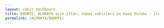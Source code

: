 ```yaml
---
layout: vakit_dashboard
title: BOHMTE, ALMANYA için iftar, namaz vakitleri ve hava durumu - ilçe/eyalet seç
permalink: /ALMANYA/BOHMTE/
---
```


<script type="text/javascript">
  var GLOBAL_COUNTRY = 'ALMANYA';
  var GLOBAL_CITY = 'BOHMTE';
  var GLOBAL_STATE = '';
  var lat = 72;
  var lon = 21;
</script>

